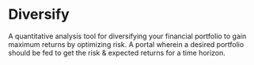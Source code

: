 # Diversify
A quantitative analysis tool for diversifying your financial portfolio to gain maximum returns by optimizing risk. A portal wherein a desired portfolio should be fed to 
get the risk & expected returns for a time horizon. 
